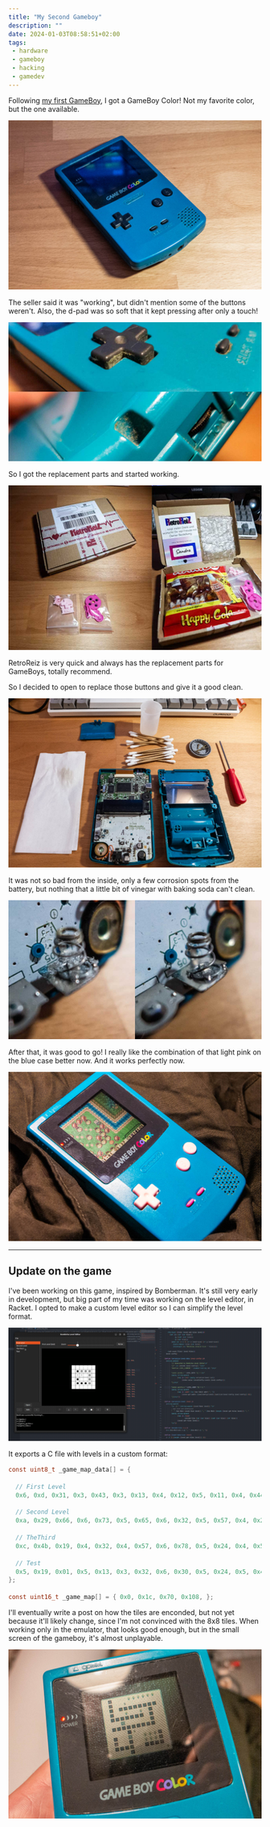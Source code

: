 ```yaml
---
title: "My Second Gameboy"
description: ""
date: 2024-01-03T08:58:51+02:00
tags:
 - hardware
 - gameboy
 - hacking
 - gamedev
---
```


Following [my first GameBoy](/post/my-first/gameboy), I got a GameBoy Color! Not my favorite color, but the one available.

![Weird blue color](images/gameboy.jpg)

The seller said it was "working", but didn't mention some of the buttons weren't. Also, the d-pad was so soft that it kept pressing after only a touch!

![And it was filthy!](images/gameboy-dirty.jpg)

So I got the replacement parts and started working.

![Thanks for the gummies, Sandra!](images/replacement-parts.jpg)

RetroReiz is very quick and always has the replacement parts for GameBoys, totally recommend.

So I decided to open to replace those buttons and give it a good clean.

![The insides of the GameBoy Color](images/gameboy-open.jpg)

It was not so bad from the inside, only a few corrosion spots from the battery, but nothing that a little bit of vinegar with baking soda can't clean.

![Before and After](images/corrosion-spots.jpg)

After that, it was good to go! I really like the combination of that light pink on the blue case better now. And it works perfectly now.

![It's really hard to get an angle for that screen](images/gameboy-color.jpg)

---

## Update on the game

I've been working on this game, inspired by Bomberman. It's still very early in development, but big part of my time was working on the level editor, in Racket. I opted to make a custom level editor so I can simplify the level format.

![Level Editor written in Racket](images/bombinha-level-editor.gif)

It exports a C file with levels in a custom format:

```c
const uint8_t _game_map_data[] = {

  // First Level
  0x6, 0xd, 0x31, 0x3, 0x43, 0x3, 0x13, 0x4, 0x12, 0x5, 0x11, 0x4, 0x44, 0x3, 0x24, 0x4, 0x21, 0x3, 0x14, 0x4, 0x34, 0x4, 0x41, 0x3, 0x42, 0x3, 0x22, 0x5, 

  // Second Level
  0xa, 0x29, 0x66, 0x6, 0x73, 0x5, 0x65, 0x6, 0x32, 0x5, 0x57, 0x4, 0x24, 0x4, 0x54, 0x3, 0x46, 0x6, 0x52, 0x4, 0x42, 0x4, 0x22, 0x4, 0x23, 0x5, 0x55, 0x3, 0x00, 0x1, 0x74, 0x4, 0x47, 0x4, 0x33, 0x6, 0x76, 0x5, 0x37, 0x5, 0x67, 0x5, 0x27, 0x4, 0x44, 0x3, 0x64, 0x6, 0x34, 0x6, 0x98, 0x3, 0x77, 0x4, 0x45, 0x3, 0x25, 0x4, 0x75, 0x4, 0x56, 0x6, 0x43, 0x6, 0x63, 0x6, 0x89, 0x3, 0x99, 0x2, 0x72, 0x4, 0x88, 0x3, 0x62, 0x5, 0x36, 0x6, 0x26, 0x5, 0x35, 0x6, 0x53, 0x6, 

  // TheThird
  0xc, 0x4b, 0x19, 0x4, 0x32, 0x4, 0x57, 0x6, 0x78, 0x5, 0x24, 0x4, 0x54, 0x4, 0x46, 0x4, 0x52, 0x4, 0xb6, 0x5, 0x14, 0x4, 0x42, 0x4, 0x60, 0x5, 0x7a, 0x4, 0xa2, 0x4, 0x86, 0x4, 0x47, 0x4, 0x4b, 0x4, 0x41, 0x6, 0x16, 0x4, 0x50, 0x5, 0x82, 0x4, 0x20, 0x2, 0x80, 0x5, 0x56, 0x4, 0x90, 0x5, 0x89, 0x5, 0x72, 0x4, 0x26, 0x4, 0xa3, 0x5, 0x79, 0x5, 0x66, 0x4, 0x13, 0x4, 0x73, 0x5, 0xb4, 0x5, 0xa4, 0x5, 0x8a, 0x4, 0x93, 0x4, 0x10, 0x4, 0xb5, 0x5, 0x11, 0x4, 0x00, 0x1, 0xaa, 0x4, 0x74, 0x4, 0xa5, 0x5, 0x92, 0x4, 0x1a, 0x4, 0x76, 0x4, 0x94, 0x4, 0xa6, 0x5, 0xbb, 0x6, 0xa0, 0x5, 0x48, 0x3, 0x96, 0x4, 0xa9, 0x4, 0x2a, 0x4, 0x4a, 0x4, 0x44, 0x4, 0x64, 0x4, 0x98, 0x5, 0x34, 0x4, 0x3a, 0x4, 0x49, 0x4, 0x95, 0x4, 0x43, 0x5, 0x12, 0x4, 0x88, 0x5, 0x99, 0x5, 0xb3, 0x5, 0x62, 0x4, 0x36, 0x4, 0x18, 0x4, 0xa8, 0x4, 0x35, 0x3, 0x70, 0x5, 0x9a, 0x4, 

  // Test
  0x5, 0x19, 0x01, 0x5, 0x13, 0x3, 0x32, 0x6, 0x30, 0x5, 0x24, 0x5, 0x44, 0x5, 0x21, 0x3, 0x14, 0x5, 0x34, 0x5, 0x20, 0x5, 0x42, 0x6, 0x22, 0x6, 0x10, 0x5, 0x31, 0x3, 0x23, 0x6, 0x43, 0x6, 0x03, 0x5, 0x12, 0x3, 0x00, 0x5, 0x11, 0x3, 0x33, 0x6, 0x04, 0x5, 0x41, 0x5, 0x40, 0x5, 0x02, 0x5, 
};

const uint16_t _game_map[] = { 0x0, 0x1c, 0x70, 0x108, };
```

I'll eventually write a post on how the tiles are enconded, but not yet because it'll likely change, since I'm not convinced with the 8x8 tiles. When working only in the emulator, that looks good enough, but in the small screen of the gameboy, it's almost unplayable.

![The game running on the console](images/bombinha-gameboy.jpg)
